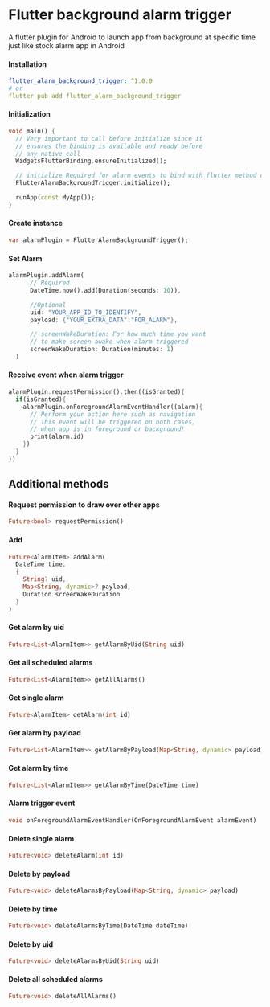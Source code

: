 # Flutter background alarm trigger

A flutter plugin for Android to launch app from background at specific time just like stock alarm app in Android

#### Installation

```yaml
flutter_alarm_background_trigger: ^1.0.0
# or
flutter pub add flutter_alarm_background_trigger
```

#### Initialization

```dart
void main() {
  // Very important to call before initialize since it 
  // ensures the binding is available and ready before 
  // any native call
  WidgetsFlutterBinding.ensureInitialized();

  // initialize Required for alarm events to bind with flutter method channel
  FlutterAlarmBackgroundTrigger.initialize();

  runApp(const MyApp());
}

```

#### Create instance

```dart
var alarmPlugin = FlutterAlarmBackgroundTrigger();
```

#### Set Alarm

```dart
alarmPlugin.addAlarm(
      // Required
      DateTime.now().add(Duration(seconds: 10)),

      //Optional
      uid: "YOUR_APP_ID_TO_IDENTIFY",
      payload: {"YOUR_EXTRA_DATA":"FOR_ALARM"},

      // screenWakeDuration: For how much time you want 
      // to make screen awake when alarm triggered
      screenWakeDuration: Duration(minutes: 1)
  )
```

#### Receive event when alarm trigger

```dart
alarmPlugin.requestPermission().then((isGranted){
  if(isGranted){
    alarmPlugin.onForegroundAlarmEventHandler((alarm){
      // Perform your action here such as navigation
      // This event will be triggered on both cases, 
      // when app is in foreground or background!
      print(alarm.id)
    })
  }
})
```

## Additional methods

#### Request permission to draw over other apps

```dart
Future<bool> requestPermission()
```

#### Add

```dart
Future<AlarmItem> addAlarm(
  DateTime time, 
  {
    String? uid, 
    Map<String, dynamic>? payload, 
    Duration screenWakeDuration
  }
)
```

#### Get alarm by uid

```dart
Future<List<AlarmItem>> getAlarmByUid(String uid)
```

#### Get all scheduled alarms

```dart
Future<List<AlarmItem>> getAllAlarms()
```

#### Get single alarm

```dart
Future<AlarmItem> getAlarm(int id)
```

#### Get alarm by payload

```dart
Future<List<AlarmItem>> getAlarmByPayload(Map<String, dynamic> payload)
```

#### Get alarm by time

```dart
Future<List<AlarmItem>> getAlarmByTime(DateTime time)
```

#### Alarm trigger event

```dart
void onForegroundAlarmEventHandler(OnForegroundAlarmEvent alarmEvent)
```

#### Delete single alarm

```dart
Future<void> deleteAlarm(int id)
```

#### Delete by payload

```dart
Future<void> deleteAlarmsByPayload(Map<String, dynamic> payload)
```

#### Delete by time

```dart
Future<void> deleteAlarmsByTime(DateTime dateTime)
```

#### Delete by uid

```dart
Future<void> deleteAlarmsByUid(String uid)
```

#### Delete all scheduled alarms

```dart
Future<void> deleteAllAlarms()
```